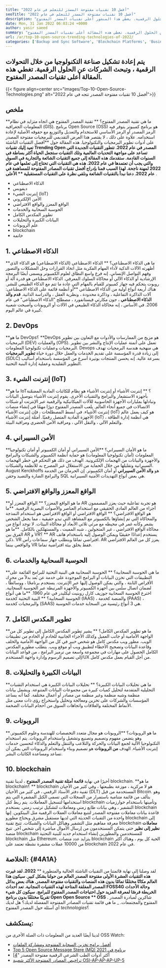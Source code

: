 ```yaml
---
title: "أفضل 10 تقنيات مفتوحة المصدر للتعلم في عام 2022" 
seoTitle: "أفضل 10 تقنيات مفتوحة المصدر للتعلم في عام 2022" 
description: "يتم إعادة تشكيل صناعة التكنولوجيا من خلال التحولات الرقمية وتبحث الشركات عن الحلول الرقمية. يغطي هذا المنشور أعلى تقنيات المصدر المفتوح" 
date: Mon, 31 Jan 2022 06:03:24 +0000
author: yasir saeed
summary: "يتم إعادة تشكيل صناعة التكنولوجيا من خلال التحولات الرقمية وتبحث الشركات عن الحلول الرقمية. تغطي هذه المقالة أعلى تقنيات المصدر المفتوح." 
url: /ar/top-10-open-source-trending-technologies-of-2022/
categories: ['Backup and Sync Software', 'Blockchain Platforms', 'Business Intelligence Software', 'DevOps', 'Software Development']
---
```


## يتم إعادة تشكيل صناعة التكنولوجيا من خلال التحولات الرقمية ، وتبحث الشركات عن الحلول الرقمية. تغطي هذه المقالة أعلى تقنيات المصدر المفتوح.

{{< figure align=center src="images/Top-10-Open-Source-Technologies.png" alt="أفضل 10 تقنيات مفتوحة المصدر تتجه في عام 2022">}}


## **ملخص**
**ما هي تقنية المصدر المفتوح؟ ** تقنية المصدر المفتوح هي اتجاه متزايد في نظام المعلومات الجغرافية (GIS). برنامج Open Source (OSS) هو برنامج كمبيوتر يتوفر فيه الرمز المصدر أو الرمز الأساسي للاستخدام والتعديل والتوزيع مع حقوقه الأصلية لإعادة استخدامه. علاوة على ذلك ، لا يقتصر هذا العرض التقديمي للبرمجيات مفتوحة المصدر على أدوات تطوير البرمجيات والتكنولوجيا.
هذه المقالة حول **أفضل التقنيات الناشئة  **تعيد إليك تقنيات Trending Open المصدر في عام 2022. تتطور التقنيات الجديدة التي تساعد على مواجهة التحديات العالمية وتلك التقنيات ستجعل الحياة أكثر بساطة في السنوات القادمة. ستقدمك هذه المقالة إلى جميع التقنيات الشائعة والتجارية في السوق والتي يجب أن تعتمدها في عام 2022. هذه هي التقنيات التي تحتاج إلى تعلمها في عام 2022 لمهنة ناجحة. لهذا السبب قمنا بإدراج أفضل تقنيات المصادر المفتوحة للمساهمة في عام 2022. دعنا نبدأ بالتقنيات الشائعة ونلقي نظرة على التقنيات المستقبلية **  الأعلى** .
  * الذكاء الاصطناعي
  * ديفوبس
  * إنترنت الشيء (IoT)
  * الأمن الإلكتروني
  * الواقع المعزز والواقع الافتراضي
  * الحوسبة السحابية والخدمات
  * تطوير المكدس الكامل
  * البيانات الكبيرة والتحليلات
  * علم الروبوتات
  * blockchain
  * خاتمة

## 1. الذكاء الاصطناعي
**ما هي الذكاء الاصطناعي؟ ** الذكاء الاصطناعي (الذكاء الاصطناعي) هو الذكاء الذي أظهرته الآلات الذكية لأداء المهام الفكرية مثل اتخاذ القرارات وحل المشكلات والتصور وفهم التواصل الإنساني. إنه فرع واسع النطاق لعلوم الكمبيوتر ويسمى أيضًا البرمجة الإرشادية أو الذكاء الآلي أو محاكاة السلوك المعرفي. الذكاء الاصطناعى هو قدرة آلة أو روبوت يتحكم فيه جهاز كمبيوتر للقيام بالمهام التي عادة ما تتم مع الذكاء الطبيعي للبشر.
هناك أربعة أنواع أولية من الذكاء الاصطناعي **أو أنظمة قائمة على الذكاء الاصطناعى: آلات الذاكرة التفاعلية ، وذاكرة محدودة ، ونظرية العقل ، والدراسة الذاتية.  **قدم والد الذكاء الاصطناعي**   ، جون مكارثي في ​​ستانفورد ، مصطلح "الذكاء الاصطناعي" في عام 2006. في الأساس ، إنه محاكاة الذكاء الطبيعي في الآلات أو الروبوتات وأصبحت شعبية كبيرة في عالم اليوم.

## 2. DevOps
**ما هو DevOps؟ **DevOps هو مزيج من الممارسات والأدوات مع التعاون بين تطوير البرمجيات (DEV) والعمليات (OPS). تعمل على أتمتة عمليات الإنتاج والنشر بين تطوير البرمجيات وعمليات تكنولوجيا المعلومات. Devops هي منهجية هندسة البرمجيات تهدف إلى زيادة قدرة المؤسسة على تقديم الخدمات والعمل خلال دورة حياة  **تطوير البرمجيات**   (SDLC) بسرعة عالية. إنه يحسن المنتجات بوتيرة أسرع من المؤسسة باستخدام أساليب التطوير التقليدية وعملية إدارة البنية التحتية.

## 3. إنترنت الشيء (IoT)
**ما هو IoT؟ ** إنترنت الأشياء أو إنترنت الأشياء هو نظام للكائنات المادية المضمّنة بأجهزة الاستشعار والبرامج والتقنيات الأخرى. يقوم إنترنت الأشياء بتوصيل البيانات وتبادلها بمليارات الأجهزة الحاسوبية للآلات الميكانيكية والرقمية عبر الإنترنت أو شبكات الاتصالات في جميع أنحاء العالم. يلعب المصدر المفتوح دورًا مهمًا في إنشاء منصات إنترنت الأشياء. في أبسط المصطلحات ، فإن إنترنت الأشياء (IoT) هو كيف يعمل عالم الأجهزة المادية المتصل رقميًا. أمثلة إنترنت الأشياء (IoT) هي أنظمة إدارة الطاقة ، والتعلم الآلي ، والنقل الآلي ، ومراقبة الأمن الحضري ومراقبة البيئة.

## 4. الأمن السيبراني
**ما هو الأمان السيبراني؟ **الأمن السيبراني أو أمان الكمبيوتر أو أمان تكنولوجيا المعلومات (أمان تكنولوجيا المعلومات) هو حماية أنظمة الكمبيوتر والشبكات والبرامج والأجهزة والبيانات من الهجمات الإلكترونية. الهدف من ذلك هو التحكم في خطر الهجمات السيبرانية وتقليلها من خلال الحماية من الاستغلال غير المصرح به للأنظمة والشبكات. August Kerckhoffs هو  **والد الأمن السيبراني**   أو أمان الكمبيوتر. إن الحرمان من الخدمة والبرامج الضارة والتصيد وحقن SQL هي بعض أنواع التهديدات الأمنية السيبرانية.

## 5. الواقع المعزز والواقع الافتراضي
**ما هو الواقع المعزز؟ ** الواقع المعزز أو AR هو تجربة تفاعلية حيث يعزز المصممون أجزاء من العالم المادي الحقيقي مع استخدام العناصر والأصوات البصرية الرقمية.
**ما هو الواقع الافتراضي؟ ** الواقع الافتراضي أو الواقع الافتراضي هو استخدام النمذجة والمحاكاة التي تم إنشاؤها بالكمبيوتر مع المشاهد التي تبدو حقيقية ، مما يجعل الشخص يشعر وكأنه غمر في محيطه مع مرئي ثلاثي الأبعاد أو محاكاة البيئات. لا توجد أنواع من محاكاة الواقع الافتراضي ، غير المتجولين ، شبه المميت ، والمستهلكين بالكامل.
**ما هو الفرق بين AR و VR؟ ** AR يستخدم إعدادًا حقيقيًا ويمكن الوصول إليه باستخدام هاتف ذكي. VR افتراضي تمامًا ويتطلب جهاز سماعات رأس. AR يعزز كل من العالم الافتراضي والواقعي بينما VR فقط يخلق بيئة افتراضية تماما.

## 6. الحوسبة السحابية والخدمات
**ما هي الحوسبة السحابية؟ ** الحوسبة السحابية هي البنية التحتية للبرامج القائمة على التطبيقات التي تخزن البيانات أو البرامج الموجودة على خدمة عن بُعد بدلاً من محرك الأقراص الثابتة ، والتي يمكن الوصول إليها عبر الإنترنت. يستخدم برنامجًا ، ووسائطًا ، لضمان اتصال سلس بين أجهزة الكمبيوتر والأجهزة المرتبطة عبر الحوسبة السحابية. اخترع الحوسبة السحابية جوزيف كارل روبنيت ليكليدر في عام 1960.
**ما هي أنواع الحوسبة السحابية؟ ** البنية التحتية كخدمة (IAAS) ، والمنصة كخدمة (PAAS) ، والبرمجيات كخدمة (SAAS) هي 3 أنواع رئيسية من السحابة خدمات الحوسبة.

## 7. تطوير المكدس الكامل
**ما هو تطوير المكدس الكامل؟ ** يشير تطوير المكدس الكامل إلى تطوير كل من الواجهة الأمامية أو جانب العميل وكذلك الأجزاء الجانبية للخادم أو الخادم من تطبيقات الويب. مطور ويب مكدس كامل هو شخص خبير في كل من الواجهة الأمامية والخلف وقاعدة البيانات وتصحيح الأخطاء لتطبيق ويب أو موقع ويب. يتطلب مطورو المكدس الكامل الحصول على مهارات في مجموعة واسعة من ترميز البرامج ، من قواعد البيانات إلى تصميم الرسوم وإدارة واجهة المستخدم/UX من أجل القيام بعمل مكدس كامل.

## 8. البيانات الكبيرة والتحليلات
**ما هي تحليلات البيانات الكبيرة؟ ** تحليلات البيانات الكبيرة هي استخدام التقنيات التحليلية المتقدمة لتحليل كميات كبيرة من مجموعات البيانات المتنوعة. ويشمل بيانات منظمة وشبه منظمة وغير منظمة من مصادر أو أعمال مختلفة. كما أنه يساعد المؤسسات والشركات على تخزين ومعالجة وتحليل واستخراج رؤى ذات معنى مثل الأنماط المختلفة والعلاقات واتجاهات السوق من أحجام البيانات الضخمة.

## 9. الروبوتات
**ما هو الروبوتات؟ **الروبوتات هو مجال متعدد التخصصات للهندسة وعلوم الكمبيوتر. وهو يتضمن مفهوم وتصميم وتصنيع وتشغيل واستخدام الروبوتات. يتم استخدام التكنولوجيا الآلية لجمع البيانات والحركة والتلاعب والتنقل والتعلم والذكاء لتحسين خدمات إنترنت الأشياء. الهدف  **من الروبوتات**   هو تصميم وبناء واستخدام الروبوتات التي يمكن أن تساعد ومساعدة الكائنات البشر.

## 10. blockchain
أخيرًا في نهاية **قائمة أمثلة تقنية المصدر المفتوح**  ، لدينا تقنية blockchain.
**ما هو blockchain؟ ** blockchain هو لا مركزية ، موزعة بطبيعتها ، وفي كثير من الأحيان تقنية دفتر الأستاذ الرقمي ، في كثير من الأحيان (DLT) المستخدمة من قبل Bitcoin. وهو يتألف من قائمة متنامية باستمرار من السجلات التي تسمى الكتل المشفرة التي يتم استخدامها لتسجيل المعاملات. يتم ربط كتل blockchain وتأمينها باستخدام خوارزميات التشفير ، وهي بيانات طابع زمني ومعاملات لتشكيل ترتيب زمني. يستخدم blockchain قاعدة بيانات معاملات مفتوحة المصدر لتتبع معاملات العملات الرقمية مثل البيتكوين. إنها واحدة من التقنيات الحديثة التي لديها مستقبل مشرق ويحتاج مطورو blockchain إلى معرفة مفاهيم مثل التشفير وهياكل البيانات والشبكات.
تتيح تقنية blockchain **معاملات نظير إلى نظير**  حتى يتمكن المستخدمون من إرسال الأموال مباشرة إلى شخص آخر. تتيح منصة blockchain للمستخدمين والمطورين إنشاء استخدام جديد للبنية التحتية blockchain مثل Ethereum. يتزايد عدد منصات blockchain الحية كل يوم ، وهناك أكثر من 10000 عملات مشفرة نشطة تعتمد على blockchain في عام 2022.

## **الخلاصة:** {#4A1A}
لقد وصلنا إلى نهاية قائمتنا من التقنيات الناشئة الحالية والمتطورة ** **2022. لقد غيرت هذه التقنيات العشرة الأولى مفتوحة المصدر العالم من حولنا بشكل كبير. سيكون هذا العالم مكانًا مختلفًا تمامًا بدون هذه المنصات والتقنيات مفتوحة المصدر. هناك بعض بدائل المصدر المغلقة المتاحة لهذه التقنيات المجانية. تعد أحداث FOSS4G وحالة الأحداث الخريطة فرصًا لمعرفة المزيد حول احتياجات المصدر المفتوح للبرامج. سيكون كل شيء تقريبًا مختلفًا بدون برنامج Open Open Source **  OSS** . شاكرين لمبادرة المصدر المفتوح والمجتمعات.
_ ما هي قائمة تقنيات المصادر المفتوحة المفضلة لديك؟ هل لديك أي أسئلة حول المصدر المفتوح _technologies_؟

## يستكشف:
لدينا أيضًا العديد من المعلومات ذات الصلة الأخرى من OSS Watch:
  * [أفضل برامج تخزين السحابة المفتوحة ومشاركة الملفات][2]
  * [Top 5 Open Source Message Stere (MQ) برنامج في 2021][3]
  * [أكثر أدوات الطب الشرعي الرقمية مفتوحة المصدر "[4]
  * [تراخيص المصادر المفتوحة الأكثر شعبية OSI-AP-AP-AP-UP-5][5]

  
[1]: mailto:yasir.saeed@aspose.com
[2]: https://products.containerize.com/backup-and-sync/
[3]: https://blog.containerize.com/message-queue-software/top-5-open-source-message-queue-software-in-2021/
[4]: https://blog.containerize.com/digital-forensic-tools/top-5-open-source-digital-forensic-tools-in-2021/
[5]: https://blog.containerize.com/licenses-standards/top-5-most-popular-osi-approved-open-source-licenses-of-2021/
